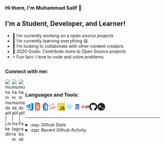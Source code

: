 ### Hi there, I'm Muhammad Salif 👋

## I'm a Student, Developer, and Learner!

- 🔭 I’m currently working on a open source projects
- 🌱 I’m currently learning everything 😃
- 👯 I’m looking to collaborate with other content creators
- 🥅 2020 Goals: Contribute more to Open Source projects
- ⚡ Fun fact: I love to code and solve problems

### Connect with me:

[<img align="left" alt="muhammadsalif | LinkedIn" width="22px" src="https://cdn.jsdelivr.net/npm/simple-icons@v3/icons/linkedin.svg" />][linkedin]
[<img align="left" alt="muhammadsalif | Instagram" width="22px" src="https://cdn.jsdelivr.net/npm/simple-icons@v3/icons/instagram.svg" />][instagram]
[<img align="left" alt="muhammadsalif | Facebook" width="22px" src="https://cdn.jsdelivr.net/npm/simple-icons@v3/icons/facebook.svg" />][facebook]

<br />

### Languages and Tools:

<img align="left" alt="Visual Studio Code" width="26px" src="https://raw.githubusercontent.com/github/explore/80688e429a7d4ef2fca1e82350fe8e3517d3494d/topics/visual-studio-code/visual-studio-code.png" />
<img align="left" alt="HTML5" width="26px" src="https://raw.githubusercontent.com/github/explore/80688e429a7d4ef2fca1e82350fe8e3517d3494d/topics/html/html.png" />
<img align="left" alt="CSS3" width="26px" src="https://raw.githubusercontent.com/github/explore/80688e429a7d4ef2fca1e82350fe8e3517d3494d/topics/css/css.png" />
<img align="left" alt="Sass" width="26px" src="https://raw.githubusercontent.com/github/explore/80688e429a7d4ef2fca1e82350fe8e3517d3494d/topics/sass/sass.png" />
<img align="left" alt="JavaScript" width="26px" src="https://raw.githubusercontent.com/github/explore/80688e429a7d4ef2fca1e82350fe8e3517d3494d/topics/javascript/javascript.png" />
<img align="left" alt="React" width="26px" src="https://raw.githubusercontent.com/github/explore/80688e429a7d4ef2fca1e82350fe8e3517d3494d/topics/react/react.png" />
<img align="left" alt="SQL" width="26px" src="https://raw.githubusercontent.com/github/explore/80688e429a7d4ef2fca1e82350fe8e3517d3494d/topics/sql/sql.png" />
<img align="left" alt="Git" width="26px" src="https://raw.githubusercontent.com/github/explore/80688e429a7d4ef2fca1e82350fe8e3517d3494d/topics/git/git.png" />
<img align="left" alt="GitHub" width="26px" src="https://raw.githubusercontent.com/github/explore/78df643247d429f6cc873026c0622819ad797942/topics/github/github.png" />
<img align="left" alt="Terminal" width="26px" src="https://raw.githubusercontent.com/github/explore/80688e429a7d4ef2fca1e82350fe8e3517d3494d/topics/terminal/terminal.png" />

<br />
<br />

---

<details>
  <!-- <summary>:zap: Github Stats</summary> -->

  <summary>:zap: Github Stats</summary>

 <img align="left" alt="codeSTACKr's Github Stats" src="https://github-readme-stats.codestackr.vercel.app/api?username=muhammadsalif&show_icons=true&hide_border=true" />

<br />
<br />

---

</details>

<details>
  <summary>:zap: Recent Github Activity</summary>
  
<!--START_SECTION:activity-->
1. 🗣 Commited on [#2c4c34c](https://github.com/muhammadsalif/Covid-19-Tracker-App-React/commit/2c4c34c4beb7c8ac7924e1977f567424ae1b2a99) in [https://github.com/muhammadsalif/Covid-19-Tracker-App-React](https://github.com/muhammadsalif/Covid-19-Tracker-App-React)

2. 🗣 Commited on [#e108ecf](https://github.com/muhammadsalif/ECP-Business-App-React/commit/e108ecfa0dd8a2661e0bee738723f271286f94f3) in [https://github.com/muhammadsalif/ECP-Business-App-React](https://github.com/muhammadsalif/ECP-Business-App-React)

3. 💪 500+ contribution in the last year | Growing faster 🚀.
<!-- 2. 🗣 Commented on [#249](https://github.com//abhisheknaiidu/awesome-github-profile-readme/issues/249) in [abhisheknaiidu/awesome-github-profile-readme](https://github.com//abhisheknaiidu/awesome-github-profile-readme)
4. 💪 Opened PR [#249](https://github.com//abhisheknaiidu/awesome-github-profile-readme/pull/249) in [abhisheknaiidu/awesome-github-profile-readme](https://github.com//abhisheknaiidu/awesome-github-profile-readme)
5. ❗️ Closed issue [#9](https://github.com//jamesgeorge007/github-activity-readme/issues/9) in [jamesgeorge007/github-activity-readme](https://github.com//jamesgeorge007/github-activity-readme)
6. 🗣 Commented on [#9](https://github.com//jamesgeorge007/github-activity-readme/issues/9) in [jamesgeorge007/github-activity-readme](https://github.com//jamesgeorge007/github-activity-readme) -->
<!--END_SECTION:activity-->

</details>

[instagram]: https://www.instagram.com/muhammad_salif/
[linkedin]: https://www.linkedin.com/in/muhammadsalif/
[facebook]: https://www.facebook.com/muhammadsalif07/
[github]: https://github.com/muhammadsalif
[webdevplaylist]: https://www.youtube.com/playlist?list=PLkwxH9e_vrAJ0WbEsFA9W3I1W-g_BTsbt
[jsplaylist]: https://www.youtube.com/playlist?list=PLkwxH9e_vrALRJKu7wfXby3MKeflhTu6B
[cssplaylist]: https://www.youtube.com/playlist?list=PLkwxH9e_vrALSdvZuEh6gqQdmDoDIoqz4
[reactplaylist]: https://www.youtube.com/playlist?list=PLkwxH9e_vrAK4TdffpxKY3QGyHCpxFcQ0
